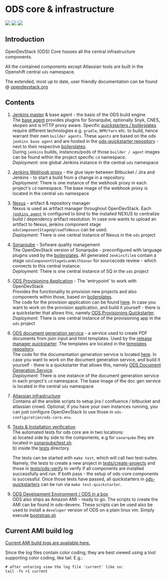 # ODS core & infrastructure

![](https://github.com/opendevstack/ods-core/workflows/Continous%20Integration%20Tests/badge.svg?branch=master)
![](https://4e53c33a6387.ngrok.io/images/buildStatus_master.svg)
![](https://4e53c33a6387.ngrok.io/images/buildStatus_3.x.svg)

## Introduction
OpenDevStack (ODS) Core houses all the central infrastructure components.

All the contained components except Atlassian tools are built in the Openshift central `ods` namespace.

The extended, most up to date, user friendly documentation can be found @ [opendevstack.org](https://www.opendevstack.org/ods-documentation/)

## Contents
1. [Jenkins master](jenkins/master) & base agent - the basis of the ODS build engine<br>
The [base agent](jenkins/agent-base) provides plugins for Sonarqube, optionally Snyk, CNES, skopeo and is HTTP proxy aware.
Specific [quickstarters / boilerplates](https://github.com/opendevstack/ods-quickstarters/tree/master) require different technologies e.g. `gradle`, `NPM/Yarn` etc. to build, hence warrant their own `builder agents`. These `agents` are based on the ods `jenkins base agent` and are hosted in the [ods-quickstarter repository](https://github.com/opendevstack/ods-quickstarters/tree/master/common/jenkins-agents) - next to their respective [boilerplates](https://github.com/opendevstack/ods-quickstarters/tree/master). <br>During `jenkins` builds, instances/pods of those `builder / agent` images can be found within the project specific `cd` namespace.
<br>*Deployment:* one global Jenkins instance in the central `ods` namespace

1. [Jenkins Webhook proxy](jenkins/webhook-proxy) - the glue layer between Bitbucket / Jira and Jenkins - to start a build from a change in a repository.
<br>*Deployment:* There is one instance of the webhook proxy in each project's `cd` namespace. The base image of the webhook proxy is located in the central `ods` namespace

1. [Nexus](nexus) - artifact & repository manager<br>
Nexus is used as artifact manager throughout OpenDevStack. Each [`jenkins agent`](https://github.com/opendevstack/ods-quickstarters/tree/master/common/jenkins-agents) is configured to bind to the installed NEXUS to centralize build / dependency artifact resolution. In case one wants to upload an artifact to Nexus, jenkins component stage `odsComponentStageUploadToNexus` can be used.
<br>*Deployment:* There is one central instance of Nexus in the `ods` project

1. [Sonarqube](sonarqube) - Sofware quality management <br>
The OpenDevStack version of Sonarqube - preconfigured with language plugins used by the [boilerplates](https://github.com/opendevstack/ods-quickstarters/tree/master). All generated `Jenkinsfile`s contain a stage `odsComponentStageScanWithSonar` for sourcecode review - which connects to this central instance.
<br>*Deployment:* There is one central instance of SQ in the `ods` project

1. [ODS Provisioning Application](ods-provisioning-app) - The 'entrypoint' to work with OpenDevStack<br>
Provides the functionality to provision new projects and also components within those, based on [boilerplates](https://github.com/opendevstack/ods-quickstarters/tree/master). <br>The code for the provision application can be found [here](https://github.com/opendevstack/ods-provisioning-app). In case you want to work on the provision application, and build it yourself - there is a quickstarter that allows this, namely [ODS Provisioning Quickstarter](https://github.com/opendevstack/ods-quickstarters/tree/master/ods-provisioning-app).
<br>*Deployment:* There is one central instance of the provisioning app in the `ods` project

1. [ODS document generation service](ods-document-generation-svc) - a service used to create PDF documents from json input and html templates.
Used by the [release manager quickstarter](https://github.com/opendevstack/ods-quickstarters/tree/master/release-manager).
The templates are located in the [templates repository](https://github.com/opendevstack/ods-document-generation-templates). <br>The code for the documentation generation service is located [here](https://github.com/opendevstack/ods-document-generation-svc). In case you want to work on the document generation service, and build it yourself - there is a quickstarter that allows this, namely [ODS Document Generation Service](https://github.com/opendevstack/ods-quickstarters/tree/master/ods-document-gen-svc). <br>*Deployment:* There is one instance of the document generation service in each project's `cd` namespace. The base image of the doc gen service is located in the central `ods` namespace

1. [Atlassian infrastructure](infrastructure-setup) <br>
Contains all the ansible scripts to setup jira / confluence / bitbucket and atlassian crowd. Optional, if you have your own instances running, you can just configure OpenDevStack to use those in `ods-configuration/ods-core.env`.

1. [Tests & Installation verification](tests) <br>
The automated tests for ods core are in two locations:<br>
a) located side by side to the components, e.g for `sonarqube` they are located in [sonarqube/test.sh](sonarqube/test.sh). <br>
b) inside the [tests](tests) directory. </p> The tests can be started with `make test`, which will call two test-suites. Namely, the tests to create a new project in [tests/create-projects](tests/create-projects) and those in [tests/ods-verify](tests/ods-verify) to verify if all components are installed successfully and run. If both pass - the setup of ods-core components is successful. Once those tests have passed, all quickstarters in [ods-quickstarters](https://github.com/opendevstack/ods-quickstarters) can be run via `make test-quickstarter`.

1. [ODS Development Environment / ODS in a box](ods-devenv)<br>
ODS also ships as Amazon AMI - ready to go. The scripts to create the AMI can be found in ods-devenv. These scripts can be used also be used to install a `developer` version of ODS on a plain linux vm. Simply execute [bootstrap.sh](ods-devenv/scripts/bootstrap.sh)

## Current AMI build log
[Current AMI build logs are available here.](https://4e53c33a6387.ngrok.io/images/current_log_master.tar.gz)

Since the log files contain color coding, they are best viewed using a tool supporting color coding, like tail. E.g.:


```
# after untaring view the log file 'current' like so:
tail -fn +1 current
```
